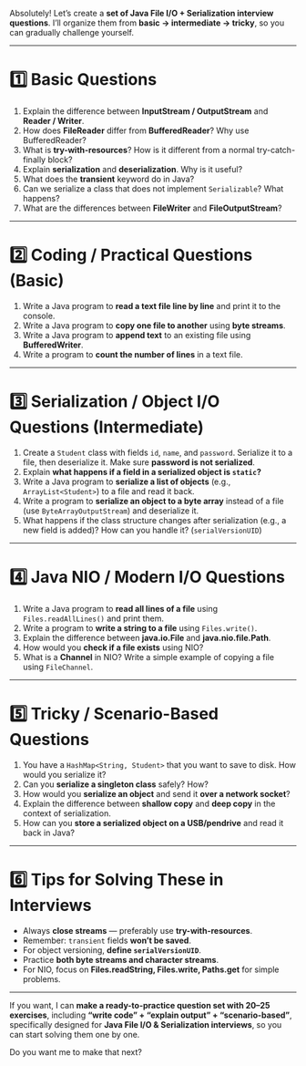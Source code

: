 Absolutely! Let’s create a **set of Java File I/O + Serialization interview questions**. I’ll organize them from **basic → intermediate → tricky**, so you can gradually challenge yourself.

---

# **1️⃣ Basic Questions**

1. Explain the difference between **InputStream / OutputStream** and **Reader / Writer**.
2. How does **FileReader** differ from **BufferedReader**? Why use BufferedReader?
3. What is **try-with-resources**? How is it different from a normal try-catch-finally block?
4. Explain **serialization** and **deserialization**. Why is it useful?
5. What does the **transient** keyword do in Java?
6. Can we serialize a class that does not implement `Serializable`? What happens?
7. What are the differences between **FileWriter** and **FileOutputStream**?

---

# **2️⃣ Coding / Practical Questions (Basic)**

1. Write a Java program to **read a text file line by line** and print it to the console.
2. Write a Java program to **copy one file to another** using **byte streams**.
3. Write a Java program to **append text** to an existing file using **BufferedWriter**.
4. Write a program to **count the number of lines** in a text file.

---

# **3️⃣ Serialization / Object I/O Questions (Intermediate)**

1. Create a `Student` class with fields `id`, `name`, and `password`. Serialize it to a file, then deserialize it. Make sure **password is not serialized**.
2. Explain **what happens if a field in a serialized object is `static`?**
3. Write a Java program to **serialize a list of objects** (e.g., `ArrayList<Student>`) to a file and read it back.
4. Write a program to **serialize an object to a byte array** instead of a file (use `ByteArrayOutputStream`) and deserialize it.
5. What happens if the class structure changes after serialization (e.g., a new field is added)? How can you handle it? (`serialVersionUID`)

---

# **4️⃣ Java NIO / Modern I/O Questions**

1. Write a Java program to **read all lines of a file** using `Files.readAllLines()` and print them.
2. Write a program to **write a string to a file** using `Files.write()`.
3. Explain the difference between **java.io.File** and **java.nio.file.Path**.
4. How would you **check if a file exists** using NIO?
5. What is a **Channel** in NIO? Write a simple example of copying a file using `FileChannel`.

---

# **5️⃣ Tricky / Scenario-Based Questions**

1. You have a `HashMap<String, Student>` that you want to save to disk. How would you serialize it?
2. Can you **serialize a singleton class** safely? How?
3. How would you **serialize an object** and send it **over a network socket**?
4. Explain the difference between **shallow copy** and **deep copy** in the context of serialization.
5. How can you **store a serialized object on a USB/pendrive** and read it back in Java?

---

# **6️⃣ Tips for Solving These in Interviews**

* Always **close streams** — preferably use **try-with-resources**.
* Remember: `transient` fields **won’t be saved**.
* For object versioning, **define `serialVersionUID`**.
* Practice **both byte streams and character streams**.
* For NIO, focus on **Files.readString, Files.write, Paths.get** for simple problems.

---

If you want, I can **make a ready-to-practice question set with 20–25 exercises**, including **“write code” + “explain output” + “scenario-based”**, specifically designed for **Java File I/O & Serialization interviews**, so you can start solving them one by one.

Do you want me to make that next?
